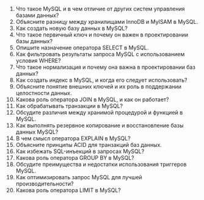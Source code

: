 1. Что такое MySQL и в чем отличие от других систем управления базами данных?
2. Объясните разницу между хранилищами InnoDB и MyISAM в MySQL.
3. Как создать новую базу данных в MySQL?
4. Что такое первичный ключ и почему он важен в проектировании базы данных?
5. Опишите назначение оператора SELECT в MySQL.
6. Как фильтровать результаты запроса MySQL с использованием условия WHERE?
7. Что такое нормализация и почему она важна в проектировании баз данных?
8. Как создать индекс в MySQL, и когда его следует использовать?
9. Объясните понятие внешних ключей и их роль в поддержании целостности данных.
10. Какова роль оператора JOIN в MySQL, и как он работает?
11. Как обрабатывать транзакции в MySQL?
12. Обсудите различия между хранимой процедурой и функцией в MySQL.
13. Как выполнять резервное копирование и восстановление базы данных MySQL?
14. В чем смысл оператора EXPLAIN в MySQL?
15. Объясните принципы ACID для транзакций баз данных.
16. Как избежать SQL-инъекций в запросах MySQL?
17. Какова роль оператора GROUP BY в MySQL?
18. Обсудите преимущества и недостатки использования триггеров MySQL.
19. Как оптимизировать запрос MySQL для лучшей производительности?
20. Какова роль оператора LIMIT в MySQL?